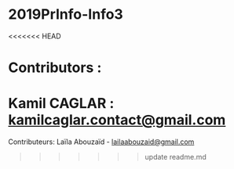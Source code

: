# 2019PrInfo-Info3
<<<<<<< HEAD

# Contributors :
Kamil CAGLAR : kamilcaglar.contact@gmail.com
=======
Contributeurs:
Laïla Abouzaïd - lailaabouzaid@gmail.com
>>>>>>> update readme.md
